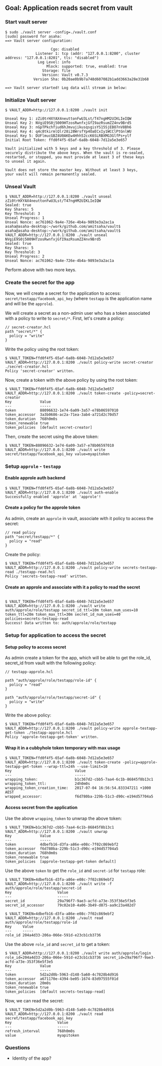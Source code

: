 ## Goal: Application reads secret from vault

### Start vault server

```
$ sudo ./vault server -config=./vault.conf
[sudo] password for asaha:
==> Vault server configuration:

                     Cgo: disabled
              Listener 1: tcp (addr: "127.0.0.1:8200", cluster address: "127.0.0.1:8201", tls: "disabled")
               Log Level: info
                   Mlock: supported: true, enabled: true
                 Storage: file
                 Version: Vault v0.7.3
             Version Sha: 0b20ae0b9b7a748d607082b1add3663a28e31b68

==> Vault server started! Log data will stream in below:

```

### Initialize Vault server

```
$ VAULT_ADDR=http://127.0.0.1:8200 ./vault init

Unseal Key 1: zZi0trHXYAX4neuttonFwU3Lst/T47ngHM2UIKLIeIQW
Unseal Key 2: NVgiE9S0j5009HTzosRwnfxjGfI9azRsumZZ4nv9Brd5
Unseal Key 3: nGpTPkchfiud6hJmvujikusqsgisYS15SjEBO7nV8Bh6
Unseal Key 4: q4c8tkirmlQlr28i28WrsfYp4OaECxIy1WCClPtGnlWU
Unseal Key 5: DUFlmucGBZ4U0AKEw4Hhh52ccK6SLRBXMG3GlfPs+ylf
Initial Root Token: ffd0f4f5-65af-6a8b-6048-7d12a5e3e657

Vault initialized with 5 keys and a key threshold of 3. Please
securely distribute the above keys. When the vault is re-sealed,
restarted, or stopped, you must provide at least 3 of these keys
to unseal it again.

Vault does not store the master key. Without at least 3 keys,
your vault will remain permanently sealed.
```

### Unseal Vault

```
$ VAULT_ADDR=http://127.0.0.1:8200 ./vault unseal zZi0trHXYAX4neuttonFwU3Lst/T47ngHM2UIKLIeIQW
Sealed: true
Key Shares: 5
Key Threshold: 3
Unseal Progress: 1
Unseal Nonce: ac761062-9a4e-726e-4b4a-9893e3a2ac1a
asaha@asaha-desktop:~/work/github.com/amitsaha/vault$
asaha@asaha-desktop:~/work/github.com/amitsaha/vault$ VAULT_ADDR=http://127.0.0.1:8200 ./vault unseal NVgiE9S0j5009HTzosRwnfxjGfI9azRsumZZ4nv9Brd5
Sealed: true
Key Shares: 5
Key Threshold: 3
Unseal Progress: 2
Unseal Nonce: ac761062-9a4e-726e-4b4a-9893e3a2ac1a
```

Perform above with two more keys.

### Create the secret for the app

Now, we will create a secret for the application to access: `secret/testapp/facebook_api_key` (where `testapp` is the application name and will be the `approle`).

We will create a secret as a non-admin user who has a token associated with a policy to write to `secret/*`. First, let's create a policy:

```
// secret-creator.hcl
path "secret/*" {
  policy = "write"
}
```

Write the policy using the root token:

```
$ VAULT_TOKEN=ffd0f4f5-65af-6a8b-6048-7d12a5e3e657 VAULT_ADDR=http://127.0.0.1:8200 ./vault policy-write secret-creator ./secret-creator.hcl
Policy 'secret-creator' written.
```

Now, create a token with the above policy by using the root token:

```
$ VAULT_TOKEN=ffd0f4f5-65af-6a8b-6048-7d12a5e3e657 VAULT_ADDR=http://127.0.0.1:8200 ./vault token-create -policy=secret-creator
Key             Value
---             -----
token           88096632-1e74-6a09-3a57-e78b06597010
token_accessor  3a3b0686-ac2a-71ea-3ab4-a721d2c70d57
token_duration  768h0m0s
token_renewable true
token_policies  [default secret-creator]
```

Then, create the secret using the above token:

```
$ VAULT_TOKEN=88096632-1e74-6a09-3a57-e78b06597010 VAULT_ADDR=http://127.0.0.1:8200 ./vault write secret/testapp/facebook_api_key value=myapitoken

```

### Setup `approle` - `testapp`

#### Enable approle auth backend

```
$ VAULT_TOKEN=ffd0f4f5-65af-6a8b-6048-7d12a5e3e657 VAULT_ADDR=http://127.0.0.1:8200 ./vault auth-enable 
Successfully enabled 'approle' at 'approle'!
```
#### Create a policy for the approle token

As admin, create an `approle` in vault, associate with it policy to access the secret:

```
// read policy
path "secret/testapp/*" {
  policy = "read"
}
```

Create the policy:
```
$ VAULT_TOKEN=ffd0f4f5-65af-6a8b-6048-7d12a5e3e657 VAULT_ADDR=http://127.0.0.1:8200 ./vault policy-write secrets-testapp-read ./testapp-read.hcl
Policy 'secrets-testapp-read' written.
```


#### Create an approle and associate with it a policy to read the secret

```

$ VAULT_TOKEN=ffd0f4f5-65af-6a8b-6048-7d12a5e3e657 VAULT_ADDR=http://127.0.0.1:8200 ./vault write auth/approle/role/testapp secret_id_ttl=10m token_num_uses=10 token_ttl=20m token_max_ttl=30m secret_id_num_uses=40 policies=secrets-testapp-read
Success! Data written to: auth/approle/role/testapp
```

### Setup for application to access the secret

#### Setup policy to access secret

As admin create a token for the app, which will be able to get the role_id, secret_id from vault with the following policy:

```
// testapp-approle.hcl

path "auth/approle/role/testapp/role-id" {
  policy = "read"
}

path "auth/approle/role/testapp/secret-id" {
  policy = "write"
}
```

Write the above policy:

```
$ VAULT_TOKEN=ffd0f4f5-65af-6a8b-6048-7d12a5e3e657 VAULT_ADDR=http://127.0.0.1:8200 ./vault policy-write approle-testapp-get-token ./testapp-approle.hcl
Policy 'approle-testapp-get-token' written.
```

#### Wrap it in a cubbyhole token temporary with max usage

```
$ VAULT_TOKEN=ffd0f4f5-65af-6a8b-6048-7d12a5e3e657 VAULT_ADDR=http://127.0.0.1:8200 ./vault token-create -policy=approle-testapp-get-token --wrap-ttl=24h --use-limit=10
Key                             Value
---                             -----
wrapping_token:                 b1c367d2-cbb5-7aa4-6c1b-86845f8b13c1
wrapping_token_ttl:             24h0m0s
wrapping_token_creation_time:   2017-07-04 16:56:54.833347211 +1000 AEST
wrapped_accessor:               f6d780ba-229b-51c3-d90c-e194d57704a5
```
#### Access secret from the application

Use the above `wrapping_token` to unwrap the above token:

```
$ VAULT_TOKEN=b1c367d2-cbb5-7aa4-6c1b-86845f8b13c1 VAULT_ADDR=http://127.0.0.1:8200 ./vault unwrap
Key             Value
---             -----
token           4dbefb16-d3fa-a86e-e08c-7f02c869ebf2
token_accessor  f6d780ba-229b-51c3-d90c-e194d57704a5
token_duration  768h0m0s
token_renewable true
token_policies  [approle-testapp-get-token default]
```
Use the above `token` to get the `role_id` and `secret-id` for `testapp` role:

```
$ VAULT_TOKEN=4dbefb16-d3fa-a86e-e08c-7f02c869ebf2 VAULT_ADDR=http://127.0.0.1:8200 ./vault write -f auth/approle/role/testapp/secret-id
Key                     Value
---                     -----
secret_id               29a796f7-9ae3-acfd-a73e-353f36e5f3e5
secret_id_accessor      79c02e10-4a06-3b49-d875-aa9c23a482d7

$ VAULT_TOKEN=4dbefb16-d3fa-a86e-e08c-7f02c869ebf2 VAULT_ADDR=http://127.0.0.1:8200 ./vault read auth/approle/role/testapp/role-id
Key     Value
---     -----
role_id 204a4d33-206a-066e-591d-e23cb1cb3736
```

Use the above `role_id` and `secret_id` to get a token:

```
$ VAULT_ADDR=http://127.0.0.1:8200 ./vault write auth/approle/login role_id=204a4d33-206a-066e-591d-e23cb1cb3736 secret_id=29a796f7-9ae3-acfd-a73e-353f36e5f3e5
Key             Value
---             -----
token           5d2a2d0b-5963-d148-5a60-4c7828b4d916
token_accessor  a671170e-4394-be05-1674-83d97555f01d
token_duration  20m0s
token_renewable true
token_policies  [default secrets-testapp-read]
```

Now, we can read the secret:

```
$ VAULT_TOKEN=5d2a2d0b-5963-d148-5a60-4c7828b4d916 VAULT_ADDR=http://127.0.0.1:8200 ./vault read secret/testapp/facebook_api_key
Key                     Value
---                     -----
refresh_interval        768h0m0s
value                   myapitoken
```


### Questions

- Identity of the app?

